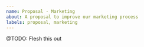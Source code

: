 ```yaml
---
name: Proposal - Marketing
about: A proposal to improve our marketing process
labels: proposal, marketing
---
```


@TODO: Flesh this out
